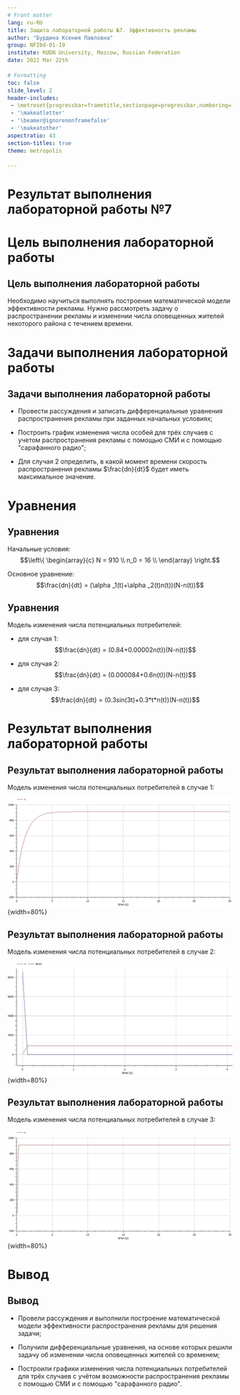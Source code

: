 ```yaml
---
# Front matter
lang: ru-RU
title: Защита лабораторной работы №7. Эффективность рекламы
author: "Бурдина Ксения Павловна"
group: NFIbd-01-19
institute: RUDN University, Moscow, Russian Federation
date: 2022 Mar 22th

# Formatting
toc: false
slide_level: 2
header-includes: 
 - \metroset{progressbar=frametitle,sectionpage=progressbar,numbering=fraction}
 - '\makeatletter'
 - '\beamer@ignorenonframefalse'
 - '\makeatother'
aspectratio: 43
section-titles: true
theme: metropolis

---
```


# Результат выполнения лабораторной работы №7

# Цель выполнения лабораторной работы 

## Цель выполнения лабораторной работы

Необходимо научиться выполнять построение математической модели эффективности рекламы. Нужно рассмотреть задачу о распространении рекламы и изменении числа оповещенных жителей некоторого района с течением времени.

# Задачи выполнения лабораторной работы

## Задачи выполнения лабораторной работы

- Провести рассуждения и записать дифференциальные уравнения распространения рекламы при заданных начальных условиях;

- Построить график изменения числа особей для трёх случаев с учетом распространения рекламы с помощью СМИ и с помощью "сарафанного радио";

- Для случая 2 определить, в какой момент времени скорость распространения рекламы $\frac{dn}{dt}$ будет иметь максимальное значение.

# Уравнения

## Уравнения

Начальные условия:
$$\left\{ 
\begin{array}{c}
N = 910 \\
n_0 = 16 \\
\end{array}
\right.$$

Основное уравнение:
$$\frac{dn}{dt} = (\alpha _1(t)+\alpha _2(t)n(t))(N-n(t))$$

## Уравнения

Модель изменения числа потенциальных потребителей:

- для случая 1:
$$\frac{dn}{dt} = (0.84+0.00002n(t))(N-n(t))$$

- для случая 2:
$$\frac{dn}{dt} = (0.000084+0.6n(t))(N-n(t))$$

- для случая 3:
$$\frac{dn}{dt} = (0.3sin(3t)+0.3*t*n(t))(N-n(t))$$

# Результат выполнения лабораторной работы

## Результат выполнения лабораторной работы

Модель изменения числа потенциальных потребителей в случае 1:

![График в случае 1](screenshots/graph_1.jpg){width=80%}

## Результат выполнения лабораторной работы

Модель изменения числа потенциальных потребителей в случае 2:

![График в случае 2](screenshots/graph_2_inc.jpg){width=80%}

## Результат выполнения лабораторной работы

Модель изменения числа потенциальных потребителей в случае 3:

![График в случае 3](screenshots/graph_3.jpg){width=80%}

# Вывод

## Вывод

- Провели рассуждения и выполнили построение математической модели эффективности распространения рекламы для решения задачи;

- Получили дифференциальные уравнения, на основе которых решили задачу об изменении числа оповещенных жителей со временем;

- Построили графики изменения числа потенциальных потребителей для трёх случаев с учётом возможности распространения рекламы с помощью СМИ и с помощью "сарафанного радио".

